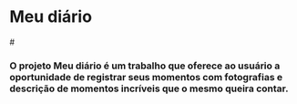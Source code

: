 # <h1>Meu diário</h1>
#<h3>O projeto Meu diário é um trabalho que oferece ao usuário a oportunidade de registrar seus momentos com fotografias e descrição de momentos incríveis que o mesmo queira contar.</h3>
